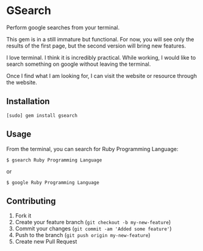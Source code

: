 # GSearch

Perform google searches from your terminal.

This gem is in a still immature but functional. For now, you will see only the results of the first page, but the second version will bring new features.

I love terminal. I think it is incredibly practical. While working, I would like to search something on google without leaving the terminal.

Once I find what I am looking for, I can visit the website or resource through the website.

## Installation

    [sudo] gem install gsearch

## Usage

  From the terminal, you can search for Ruby Programming Language:

    $ gsearch Ruby Programming Language

  or
  
    $ google Ruby Programming Language


## Contributing

1. Fork it
2. Create your feature branch (`git checkout -b my-new-feature`)
3. Commit your changes (`git commit -am 'Added some feature'`)
4. Push to the branch (`git push origin my-new-feature`)
5. Create new Pull Request
